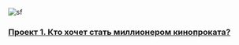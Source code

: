 ![sf](https://static.tildacdn.com/tild3266-3366-4161-b734-353661623339/new_SF_logo_BLACK.svg)

### [Проект 1. Кто хочет стать миллионером кинопроката?](https://github.com/phantomroom/SkillFactory/tree/master/module_1)



